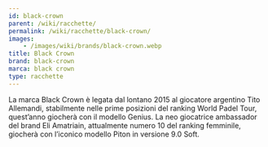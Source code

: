 ```yaml
---
id: black-crown
parent: /wiki/racchette/
permalink: /wiki/racchette/black-crown/
images:
    - /images/wiki/brands/black-crown.webp
title: Black Crown
brand: black-crown
marca: black crown
type: racchette
---
```

La marca Black Crown è legata dal lontano 2015 al giocatore argentino Tito Allemandi, stabilmente nelle prime posizioni del ranking World Padel Tour, quest’anno giocherà con il modello Genius. La neo giocatrice ambassador del brand Eli Amatriain, attualmente numero 10 del ranking femminile, giocherà con l’iconico modello Piton in versione 9.0 Soft. 